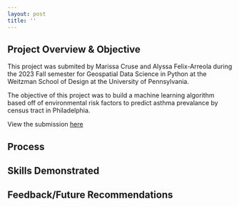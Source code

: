 ```yaml
---
layout: post
title: ''
---
```


## Project Overview & Objective
This project was submited by Marissa Cruse and Alyssa Felix-Arreola during the 2023 Fall semester for Geospatial Data Science in Python at the Weitzman School of Design at the University of Pennsylvania. 

The objective of this project was to build a machine learning algorithm based off of environmental risk factors to predict asthma prevalance by census tract in Philadelphia.

View the submission [here](https://crusem.github.io/Final-Python-MC-AFA/)

## Process

## Skills Demonstrated
## Feedback/Future Recommendations
